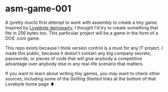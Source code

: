 # asm-game-001

A (pretty much) first attempt to work with assembly to create a tiny game. 
Inspired by [Lovebyte demoparty](https://lovebyte.party/), I thought I'd try to create something that fits in 256 bytes too.
This particular project will be a game in the form of a DOS .com game.

This repo exists because I think version control is a must for any IT project.
I made this public, because it doesn't contain any big company secrets, passwords, or pieces of code that will give anybody a competitive advantage over anybody else in any real-life scenario that matters.

If you want to learn about writing tiny games, you may want to check other sources, including some of the _Getting Started_ links at the bottom of that Lovebyte home page ⬆️.
